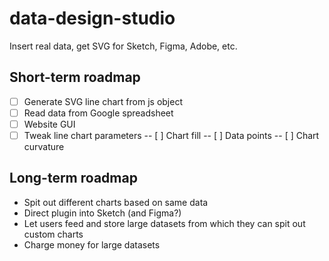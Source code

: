 # data-design-studio
Insert real data, get SVG for Sketch, Figma, Adobe, etc.

## Short-term roadmap
- [ ] Generate SVG line chart from js object
- [ ] Read data from Google spreadsheet
- [ ] Website GUI
- [ ] Tweak line chart parameters
-- [ ] Chart fill
-- [ ] Data points
-- [ ] Chart curvature

## Long-term roadmap
- Spit out different charts based on same data
- Direct plugin into Sketch (and Figma?)
- Let users feed and store large datasets from which they can spit out custom charts
- Charge money for large datasets



